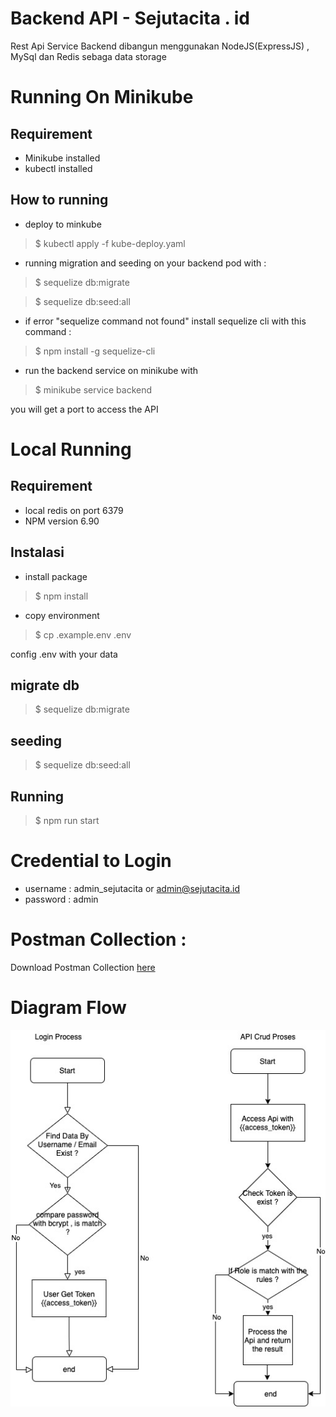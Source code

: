 # Backend API - Sejutacita . id
Rest Api Service Backend dibangun menggunakan NodeJS(ExpressJS) , MySql dan Redis sebaga data storage

# Running On Minikube
## Requirement
- Minikube installed
- kubectl installed

## How to running
- deploy to minkube
>  $ kubectl apply -f kube-deploy.yaml

- running migration and seeding on your backend pod with :
> $ sequelize db:migrate 
  
> $ sequelize db:seed:all
* if error "sequelize command not found" install sequelize cli with this command :
> $ npm install -g sequelize-cli

- run the backend service on minikube with
> $ minikube service backend

you will get a port to access the API 
    

# Local Running

## Requirement
- local redis on port 6379
- NPM version 6.90

## Instalasi
- install package
>  $ npm install
- copy environment
> $ cp .example.env .env

config .env with your data

## migrate db
> $ sequelize db:migrate

## seeding
>$ sequelize db:seed:all

## Running
>$ npm run start



# Credential to Login
- username : admin_sejutacita or admin@sejutacita.id
- password : admin

# Postman Collection :
Download Postman Collection [here](https://raw.githubusercontent.com/prasetiyo28/sejutacita-backend/main/SEJUTACITA.postman_collection.json)

# Diagram Flow
![diagram flow](https://raw.githubusercontent.com/prasetiyo28/sejutacita-backend/main/flowchart.jpg)
